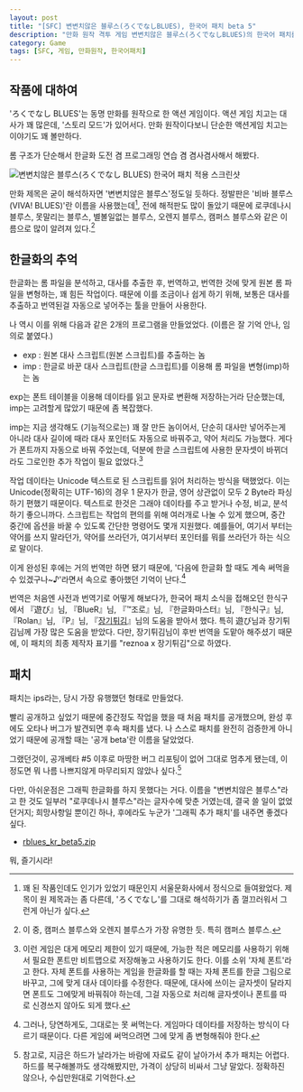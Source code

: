 ```yaml
---
layout: post
title: "[SFC] 변변치않은 블루스(ろくでなしBLUES), 한국어 패치 beta 5"
description: "만화 원작 격투 게임 변변치않은 블루스(ろくでなしBLUES)의 한국어 패치를 공개한다."
category: Game
tags: [SFC, 게임, 만화원작, 한국어패치]
---
```


## 작품에 대하여

'ろくでなし BLUES'는 동명 만화를 원작으로 한 액션 게임이다.
액션 게임 치고는 대사가 꽤 많은데, '스토리 모드'가 있어서다.
만화 원작이다보니 단순한 액션게임 치고는 이야기도 꽤 볼만하다.

롬 구조가 단순해서 한글화 도전 겸 프로그래밍 연습 겸 겸사겸사해서 해봤다.


![변변치않은 블루스(ろくでなし BLUES) 한국어 패치 적용 스크린샷](https://lh5.googleusercontent.com/-UrO3a3nH78k/VNUUO8m_HYI/AAAAAAAAO3Y/jMP8BFNCdyw/s0/rblues_kr.png "초반에 오프닝으로 나오는 화면 중 일부다. 롬 구조가 단순했기 때문에 작업 자체는 어렵지 않았다.")


만화 제목은 굳이 해석하자면 '변변치않은 블루스'정도일 듯하다.
정발판은 '비바 블루스(VIVA! BLUES)'란 이름을 사용했는데[^1],
전에 해적판도 많이 돌았기 때문에
로쿠데나시 블루스,
못말리는 블루스,
별볼일없는 블루스,
오렌지 블루스,
캠퍼스 블루스와 같은 이름으로 많이 알려져 있다.[^2]

[^1]: 꽤 된 작품인데도 인기가 있었기 때문인지 서울문화사에서 정식으로 들여왔었다. 제목이 원 제목과는 좀 다른데, 'ろくでなし'를 그대로 해석하기가 좀 껄끄러워서 그런게 아닌가 싶다.

[^2]: 이 중, 캠퍼스 블루스와 오렌지 블루스가 가장 유명한 듯. 특히 캠퍼스 블루스.



## 한글화의 추억

한글화는 롬 파일을 분석하고, 대사를 추출한 후, 번역하고, 번역한 것에 맞게 원본 롬 파일을 변형하는, 꽤 힘든 작업이다.
때문에 이를 조금이나 쉽게 하기 위해, 보통은 대사를 추출하고 번역된걸 자동으로 넣어주는 툴을 만들어 사용한다.

나 역시 이를 위해 다음과 같은 2개의 프로그램을 만들었었다. (이름은 잘 기억 안나, 임의로 붙였다.)

- exp : 원본 대사 스크립트(원본 스크립트)를 추출하는 놈
- imp : 한글로 바꾼 대사 스크립트(한글 스크립트)를 이용해 롬 파일을 변형(imp)하는 놈

exp는 폰트 테이블을 이용해 데이타를 읽고 문자로 변환해 저장하는거라 단순했는데,
imp는 고려할게 많았기 때문에 좀 복잡했다.

imp는 지금 생각해도 (기능적으로는) 꽤 잘 만든 놈이어서,
단순히 대사만 넣어주는게 아니라 대사 길이에 때라 대사 포인터도 자동으로 바꿔주고, 약어 처리도 가능했다.
게다가 폰트까지 자동으로 바꿔 주었는데,
덕분에 한글 스크립트에 사용한 문자셋이 바뀌더라도 그로인한 추가 작업이 필요 없었다.[^3]

[^3]: 이런 게임은 대게 메모리 제한이 있기 때문에, 가능한 적은 메모리를 사용하기 위해서 필요한 폰트만 비트맵으로 저장해놓고 사용하기도 한다. 이를 소위 '자체 폰트'라고 한다. 자체 폰트를 사용하는 게임을 한글화를 할 때는 자체 폰트를 한글 그림으로 바꾸고, 그에 맞게 대사 데이타를 수정한다. 때문에, 대사에 쓰이는 글자셋이 달라지면 폰트도 그에맞게 바꿔줘야 하는데, 그걸 자동으로 처리해 글자셋이나 폰트를 따로 신경쓰지 않아도 되게 했다.

작업 데이타는 Unicode 텍스트로 된 스크립트를 읽어 처리하는 방식을 택했었다.
이는 Unicode(정확히는 UTF-16)의 경우 1 문자가 한글, 영어 상관없이 모두 2 Byte라 파싱하기 편했기 때문이다.
텍스트로 한것은 그래야 데이타를 주고 받거나 수정, 비교, 분석하기 좋으니까다.
스크립트는 작업의 편의를 위해 여러개로 나눌 수 있게 했으며, 중간 중간에 옵션을 바꿀 수 있도록 간단한 명령어도 몇개 지원했다.
예를들어, 여기서 부터는 약어를 쓰지 말라던가, 약어를 쓰라던가, 여기서부터 포인터를 뭐를 쓰라던가 하는 식으로 말이다.

이게 완성된 후에는 거의 번역만 하면 됐기 때문에,
'다음에 한글화 할 때도 계속 써먹을 수 있겠구나~♪'라면서 속으로 좋아했던 기억이 난다.[^4]

[^4]: 그러나, 당연하게도, 그대로는 못 써먹는다. 게임마다 데이타를 저장하는 방식이 다르기 때문이다. 다른 게임에 써먹으려면 그에 맞게 좀 변형해줘야 한다.

번역은 처음엔 사전과 번역기로 어떻게 해보다가,
한국어 패치 소식을 접해오던 한식구에서
『遊び』님,
『BlueR』님,
『™조로』님,
『한글화마스터』님,
『한식구』님,
『Rolan』님,
『P』님,
『[장기튀김](http://blog.naver.com/ljw4702/)』님의 도움을 받아서 했다.
특히 遊び님과 장기튀김님께 가장 많은 도움을 받았다.
다만, 장기튀김님이 후반 번역을 도맡아 해주셨기 때문에,
이 패치의 최종 제작자 표기를 "reznoa x 장기튀김"으로 하였다.



## 패치

패치는 ips라는, 당시 가장 유행했던 형태로 만들었다.

빨리 공개하고 싶었기 때문에 중간정도 작업을 했을 때 처음 패치를 공개했으며,
완성 후에도 오타나 버그가 발견되면 후속 패치를 냈다.
나 스스로 패치를 완전히 검증한게 아니었기 때문에 공개할 때는 '공개 beta'란 이름을 달았었다.

그랬던것이, 공개베타 #5 이후로 마땅한 버그 리포팅이 없어 그대로 멈추게 됐는데,
이 정도면 뭐 나름 나쁘지않게 마무리되지 않았나 싶다.[^6]

[^6]: 참고로, 지금은 하드가 날라가는 바람에 자료도 같이 날아가서 추가 패치는 어렵다. 하드를 복구해볼까도 생각해봤지만, 가격이 상당히 비싸서 그냥 말았다. 정확하진 않으나, 수십만원대로 기억한다.

다만, 아쉬운점은 그래픽 한글화를 하지 못했다는 거다.
이름을 "변변치않은 블루스"라고 한 것도 일부러 "로쿠데나시 블루스"라는 글자수에 맞춘 거였는데,
결국 쓸 일이 없었던거지;
희망사항일 뿐이긴 하나, 후에라도 누군가 '그래픽 추가 패치'를 내주면 좋겠다 싶다.


- [rblues_kr_beta5.zip](https://docs.google.com/uc?id=0BwvGvF1Iv2uASGZWTjlldmJoSms&export=download "변변치않은 블루스 한국어 패치 beta #5")


뭐, 즐기시라!
